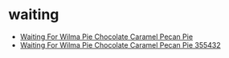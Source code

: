 # waiting

 * [Waiting For Wilma Pie Chocolate Caramel Pecan Pie](../../index/w/waiting-for-wilma-pie-chocolate-caramel-pecan-pie-355432.json)
 * [Waiting For Wilma Pie Chocolate Caramel Pecan Pie 355432](../../index/w/waiting-for-wilma-pie-chocolate-caramel-pecan-pie-355432.json)
